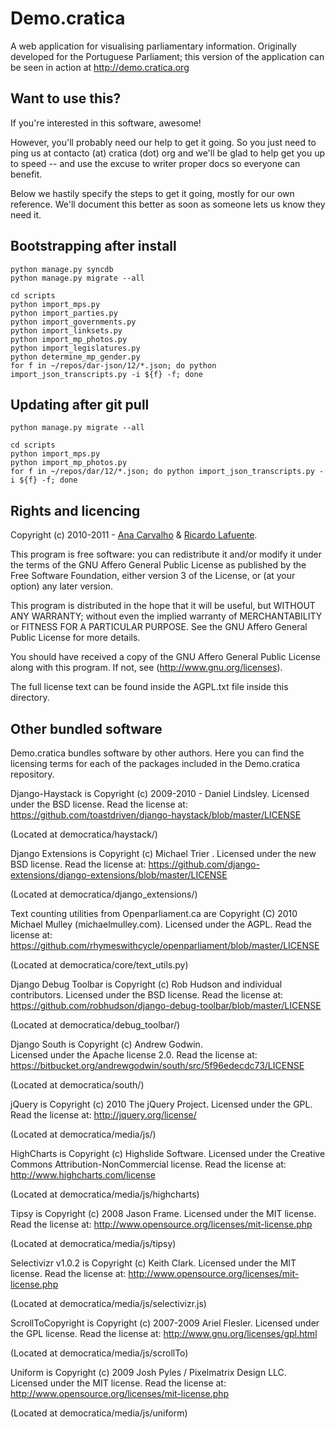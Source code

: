 # Demo.cratica

A web application for visualising parliamentary information. Originally
developed for the Portuguese Parliament; this version of the application can be
seen in action at http://demo.cratica.org

## Want to use this?

If you're interested in this software, awesome!

However, you'll probably need our help to get it going. So you just need to ping us at contacto (at) cratica (dot) org and we'll be glad to help get you up to speed -- and use the excuse to writer proper docs so everyone can benefit.

Below we hastily specify the steps to get it going, mostly for our own reference. We'll document this better as soon as someone lets us know they need it.

## Bootstrapping after install

	python manage.py syncdb
	python manage.py migrate --all
	
	cd scripts
	python import_mps.py
	python import_parties.py
	python import_governments.py
	python import_linksets.py
	python import_mp_photos.py
	python import_legislatures.py
	python determine_mp_gender.py
	for f in ~/repos/dar-json/12/*.json; do python import_json_transcripts.py -i ${f} -f; done

## Updating after git pull

	python manage.py migrate --all

	cd scripts
	python import_mps.py
	python import_mp_photos.py
	for f in ~/repos/dar/12/*.json; do python import_json_transcripts.py -i ${f} -f; done
	
## Rights and licencing

Copyright (c) 2010-2011 - [Ana Carvalho](ana@manufacturaindependente.org) & [Ricardo
Lafuente](ricardo@manufacturaindependente.org).

This program is free software: you can redistribute it and/or modify
it under the terms of the GNU Affero General Public License as published by
the Free Software Foundation, either version 3 of the License, or
(at your option) any later version.

This program is distributed in the hope that it will be useful,
but WITHOUT ANY WARRANTY; without even the implied warranty of
MERCHANTABILITY or FITNESS FOR A PARTICULAR PURPOSE.  See the
GNU Affero General Public License for more details.

You should have received a copy of the GNU Affero General Public License
along with this program.  If not, see (http://www.gnu.org/licenses).

The full license text can be found inside the AGPL.txt file inside this directory.

Other bundled software
----------------------

Demo.cratica bundles software by other authors. Here you can find the licensing
terms for each of the packages included in the Demo.cratica repository.

Django-Haystack is Copyright (c) 2009-2010 - Daniel Lindsley. 
Licensed under the BSD license. Read the license at:
https://github.com/toastdriven/django-haystack/blob/master/LICENSE

(Located at democratica/haystack/)

Django Extensions is Copyright (c) Michael Trier <mtrier at gmail com>.
Licensed under the new BSD license. Read the license at:
https://github.com/django-extensions/django-extensions/blob/master/LICENSE

(Located at democratica/django_extensions/)

Text counting utilities from Openparliament.ca are Copyright (C) 2010 Michael
Mulley (michaelmulley.com). 
Licensed under the AGPL. Read the license at:
https://github.com/rhymeswithcycle/openparliament/blob/master/LICENSE

(Located at democratica/core/text_utils.py)

Django Debug Toolbar is Copyright (c) Rob Hudson and individual contributors.
Licensed under the BSD license. Read the license at:
https://github.com/robhudson/django-debug-toolbar/blob/master/LICENSE

(Located at democratica/debug_toolbar/)

Django South is Copyright (c) Andrew Godwin.  
Licensed under the Apache license 2.0. Read the license at:
https://bitbucket.org/andrewgodwin/south/src/5f96edecdc73/LICENSE

(Located at democratica/south/)

jQuery is Copyright (c) 2010 The jQuery Project.
Licensed under the GPL. Read the license at:
http://jquery.org/license/

(Located at democratica/media/js/)

HighCharts is Copyright (c) Highslide Software.
Licensed under the Creative Commons Attribution-NonCommercial license. Read the
license at: 
http://www.highcharts.com/license

(Located at democratica/media/js/highcharts)

Tipsy is Copyright (c) 2008 Jason Frame.
Licensed under the MIT license. Read the
license at: 
http://www.opensource.org/licenses/mit-license.php

(Located at democratica/media/js/tipsy)

Selectivizr v1.0.2 is Copyright (c) Keith Clark.
Licensed under the MIT license. Read the
license at: 
http://www.opensource.org/licenses/mit-license.php

(Located at democratica/media/js/selectivizr.js)

ScrollToCopyright is Copyright (c) 2007-2009 Ariel Flesler.
Licensed under the GPL license. Read the
license at: 
http://www.gnu.org/licenses/gpl.html

(Located at democratica/media/js/scrollTo)

Uniform is Copyright (c) 2009 Josh Pyles / Pixelmatrix Design LLC.
Licensed under the MIT license. Read the
license at: 
http://www.opensource.org/licenses/mit-license.php

(Located at democratica/media/js/uniform)
